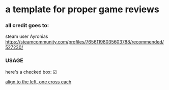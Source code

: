 # a template for proper game reviews

### all credit goes to:
steam user Ayronias
https://steamcommunity.com/profiles/76561198035603788/recommended/527230/

### USAGE
here's a checked box: ☑

[align to the left, one cross each](https://www.youtube.com/watch?v=8lN4TSslz-0)
